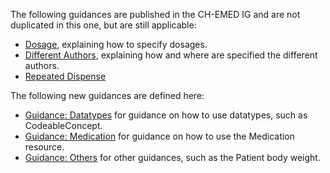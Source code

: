 The following guidances are published in the CH-EMED IG and are not duplicated in this one, but are still applicable:

- [Dosage](http://build.fhir.org/ig/hl7ch/ch-emed/dosage.html), explaining how to specify dosages.
- [Different Authors](http://build.fhir.org/ig/hl7ch/ch-emed/different-authors.html), explaining how and where are specified the different authors.
- [Repeated Dispense](http://build.fhir.org/ig/hl7ch/ch-emed/repeated-dispense.html)

The following new guidances are defined here:

- [Guidance: Datatypes](guidance_datatypes.md) for guidance on how to use datatypes, such as CodeableConcept.
- [Guidance: Medication](guidance_medication.md) for guidance on how to use the Medication resource.
- [Guidance: Others](guidance_others.md) for other guidances, such as the Patient body weight.